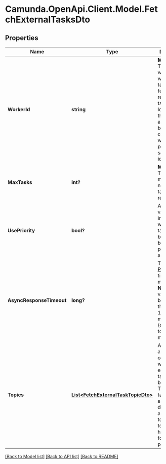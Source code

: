 # Camunda.OpenApi.Client.Model.FetchExternalTasksDto

## Properties

Name | Type | Description | Notes
------------ | ------------- | ------------- | -------------
**WorkerId** | **string** | **Mandatory.** The id of the worker on which behalf tasks are fetched. The returned tasks are locked for that worker and can only be completed when providing the same worker id. | 
**MaxTasks** | **int?** | **Mandatory.** The maximum number of tasks to return. | 
**UsePriority** | **bool?** | A &#x60;boolean&#x60; value, which indicates whether the task should be fetched based on its priority or arbitrarily. | [optional] 
**AsyncResponseTimeout** | **long?** | The [Long Polling](https://docs.camunda.org/manual/7.15/user-guide/process-engine/external-tasks/#long-polling-to-fetch-and-lock-external-tasks) timeout in milliseconds.  **Note:** The value cannot be set larger than 1.800.000 milliseconds (corresponds to 30 minutes). | [optional] 
**Topics** | [**List&lt;FetchExternalTaskTopicDto&gt;**](FetchExternalTaskTopicDto.md) | A JSON array of topic objects for which external tasks should be fetched. The returned tasks may be arbitrarily distributed among these topics. Each topic object has the following properties: | [optional] 

[[Back to Model list]](../README.md#documentation-for-models) [[Back to API list]](../README.md#documentation-for-api-endpoints) [[Back to README]](../README.md)

